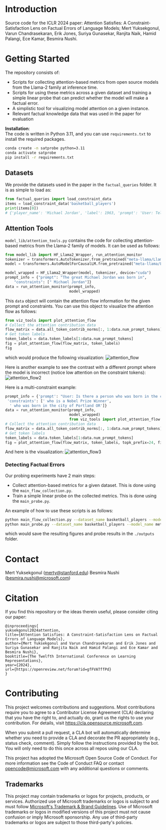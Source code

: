 # Introduction 
Source code for the ICLR 2024 paper: Attention Satisfies: A Constraint-Satisfaction Lens on Factual Errors of Language Models; Mert Yuksekgonul, Varun Chandrasekaran, Erik Jones, Suriya Gunasekar, Ranjita Naik, Hamid Palangi, Ece Kamar, Besmira Nushi.

# Getting Started
The repository consists of:
- Scripts for collecting attention-based metrics from open source models from the Llama-2 family at inference time.
- Scripts for using these metrics across a given dataset and training a simple linear probe that can predict whether the model will make a factual error.
- A simplistic tool for visualizing model attention on a given instance.
- Relevant factual knowledge data that was used in the paper for evaluation

**Installation**:<br>
The code is written in Python 3.11, and you can use `requirements.txt` to install the required packages. 
```bash
conda create -n satprobe python=3.11
conda activate satprobe
pip install -r requirements.txt
```

## Datasets
We provide the datasets used in the paper in the `factual_queries` folder. It is as simple to load as:
```python
from factual_queries import load_constraint_data
items = load_constraint_data('basketball_players')
print(items[0])
# {'player_name': 'Michael Jordan', 'label': 1963, 'prompt': 'User: Tell me the year the basketball player Michael Jordan was born in.\nAssistant: The player was born in', ...
```

## Attention Tools
`model_lib/attention_tools.py` contains the code for collecting attention-based metrics from the Llama-2 family of models. It can be used as follows:
```python
from model_lib import HF_Llama2_Wrapper, run_attention_monitor
tokenizer = transformers.AutoTokenizer.from_pretrained("meta-llama/Llama-2-7b-hf")
model = transformers.AutoModelForCausalLM.from_pretrained("meta-llama/Llama-2-7b-hf", torch_dtype=torch.bfloat16, device_map="cuda")

model_wrapped = HF_Llama2_Wrapper(model, tokenizer, device="cuda")
prompt_info = {"prompt": "The great Michael Jordan was born in",
    "constraints": [" Michael Jordan"]}
data = run_attention_monitor(prompt_info,
                             model_wrapped)
```
This `data` object will contain the attention flow information for the given prompt and constraints. You can use this object to visualize the attention flow as follows:

```python
from viz_tools import plot_attention_flow
# Collect the attention contribution data
flow_matrix = data.all_token_contrib_norms[:, 1:data.num_prompt_tokens].T
# Get token labels 
token_labels = data.token_labels[1:data.num_prompt_tokens]
fig = plot_attention_flow(flow_matrix, token_labels)
fig
```
which would produce the following visualization:
![attention_flow](./assets/sample_jordan.png)

Here is another example to see the contrast with a different prompt where the model is incorrect (notice low attention on the constraint tokens):
![attention_flow2](./assets/sample_bill_behr.png)

Here is a multi-constraint example:
```python
prompt_info = {'prompt': "User: Is there a person who was born in the city of Portland OR and who is a Nobel Prize Winner\nAssistant: Yes, the person's name is",
 'constraints': [' who is a Nobel Prize Winner',
  ' who was born in the city of Portland OR']}
data = run_attention_monitor(prompt_info,
                             model_wrapped)
                             from viz_tools import plot_attention_flow
# Collect the attention contribution data
flow_matrix = data.all_token_contrib_norms[:, 1:data.num_prompt_tokens].T
# Get token labels 
token_labels = data.token_labels[1:data.num_prompt_tokens]
fig = plot_attention_flow(flow_matrix, token_labels, topk_prefix=24, figsize=(3, 4), title=f"Model answer: {data['completion'].split('.')[0]}")
```

And here is the visualization:
![attention_flow3](./assets/sample_mc.png)
### Detecting Factual Errors
Our probing experiments have 2 main steps:
- Collect attention-based metrics for a given dataset. This is done using the `main_flow_collection.py`.
- Train a simple linear probe on the collected metrics. This is done using the `main_probe.py`.

An example of how to use these scripts is as follows:
```bash
python main_flow_collection.py --dataset_name basketball_players --model_name meta-llama/Llama-2-7b-hf --output_dir ./outputs
python main_probe.py --dataset_name basketball_players --model_name meta-llama/Llama-2-7b-hf --output_dir ./outputs
```
which would save the resulting figures and probe results in the `./outputs` folder.

# Contact
Mert Yuksekgonul (merty@stanford.edu)
Besmira Nushi (besmira.nushi@microsoft.com)

# Citation
If you find this repository or the ideas therein useful, please consider citing our paper:
```
@inproceedings{
yuksekgonul2024attention,
title={Attention Satisfies: A Constraint-Satisfaction Lens on Factual Errors of Language Models},
author={Mert Yuksekgonul and Varun Chandrasekaran and Erik Jones and Suriya Gunasekar and Ranjita Naik and Hamid Palangi and Ece Kamar and Besmira Nushi},
booktitle={The Twelfth International Conference on Learning Representations},
year={2024},
url={https://openreview.net/forum?id=gfFVATffPd}
}
```

# Contributing
This project welcomes contributions and suggestions. Most contributions require you to agree to a Contributor License Agreement (CLA) declaring that you have the right to, and actually do, grant us the rights to use your contribution. For details, visit https://cla.opensource.microsoft.com.

When you submit a pull request, a CLA bot will automatically determine whether you need to provide a CLA and decorate the PR appropriately (e.g., status check, comment). Simply follow the instructions provided by the bot. You will only need to do this once across all repos using our CLA.

This project has adopted the Microsoft Open Source Code of Conduct. For more information see the Code of Conduct FAQ or contact opencode@microsoft.com with any additional questions or comments.

## Trademarks

This project may contain trademarks or logos for projects, products, or services. Authorized use of Microsoft 
trademarks or logos is subject to and must follow 
[Microsoft's Trademark & Brand Guidelines](https://www.microsoft.com/en-us/legal/intellectualproperty/trademarks/usage/general).
Use of Microsoft trademarks or logos in modified versions of this project must not cause confusion or imply Microsoft sponsorship.
Any use of third-party trademarks or logos are subject to those third-party's policies.
